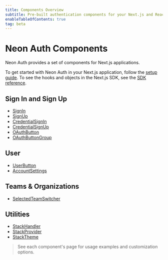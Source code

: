 ```yaml
---
title: Components Overview
subtitle: Pre-built authentication components for your Next.js and React apps
enableTableOfContents: true
tag: beta
---
```


# Neon Auth Components

Neon Auth provides a set of components for Next.js applications.

To get started with Neon Auth in your Next.js application, follow the [setup guide](/docs/guides/neon-auth). To see the hooks and objects in the Next.js SDK, see the [SDK reference](/docs/neon-auth/sdk).

## Sign In and Sign Up

- [SignIn](/docs/neon-auth/components/sign-in)
- [SignUp](/docs/neon-auth/components/sign-up)
- [CredentialSignIn](/docs/neon-auth/components/credential-sign-in)
- [CredentialSignUp](/docs/neon-auth/components/credential-sign-up)
- [OAuthButton](/docs/neon-auth/components/oauth-button)
- [OAuthButtonGroup](/docs/neon-auth/components/oauth-button-group)

## User

- [UserButton](/docs/neon-auth/components/user-button)
- [AccountSettings](/docs/neon-auth/components/account-settings)

## Teams & Organizations

- [SelectedTeamSwitcher](/docs/neon-auth/components/selected-team-switcher)

## Utilities

- [StackHandler](/docs/neon-auth/components/stack-handler)
- [StackProvider](/docs/neon-auth/components/stack-provider)
- [StackTheme](/docs/neon-auth/components/stack-theme)

> See each component's page for usage examples and customization options.
